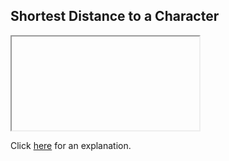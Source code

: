##  Shortest Distance to a Character 

<iframe></iframe>

Click [here](Explanation.md) for an explanation.

